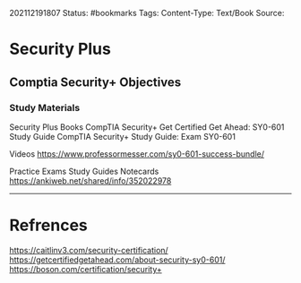 202112191807
Status: #bookmarks
Tags:
Content-Type: Text/Book
Source:  

# Security Plus

## Comptia Security+ Objectives


### Study Materials
Security Plus Books
CompTIA Security+ Get Certified Get Ahead: SY0-601 Study Guide
CompTIA Security+ Study Guide: Exam SY0-601

Videos
https://www.professormesser.com/sy0-601-success-bundle/

Practice Exams
Study Guides
Notecards
https://ankiweb.net/shared/info/352022978

---
# Refrences
https://caitlinv3.com/security-certification/
https://getcertifiedgetahead.com/about-security-sy0-601/
https://boson.com/certification/security+
